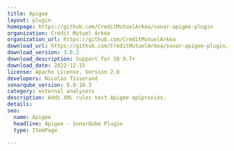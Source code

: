 ```yaml
---
title: Apigee
layout: plugin
homepage: https://github.com/CreditMutuelArkea/sonar-apigee-plugin
organization: Crédit Mutuel Arkéa
organization_url: https://github.com/CreditMutuelArkea
download_url: https://github.com/CreditMutuelArkea/sonar-apigee-plugin/releases/download/v3.0.2/sonar-apigee-plugin-3.0.2.jar
download_version: 3.0.2
download_description: Support for SQ 9.7+
download_date: 2022-12-15
license: Apache License, Version 2.0
developers: Nicolas Tisserand
sonarqube_version: 9.9-10.3
category: external analyzers
description: Adds XML rules test Apigee apiproxies.
details: 
seo:
  name: Apigee
  headline: Apigee - SonarQube Plugin
  type: ItemPage

---
```

